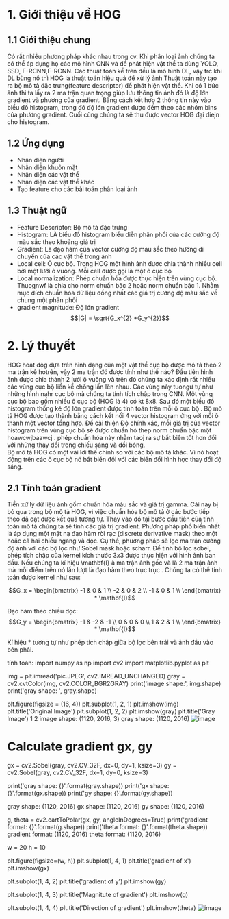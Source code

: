 # 1. Giới thiệu về HOG
## 1.1 Giới thiệu chung
Có rất nhiều phương pháp khác nhau trong cv. Khi phân loại ảnh chúng ta có thể áp dụng họ các mô hình CNN và để phát hiện vật thể ta dùng YOLO, SSD, F-RCNN,F-RCNN. Các thuật toán kể trên đều là mô hình DL, vậy trc khi DL bùng nổ thì HOG là thuật toán hiệu quả để xử lý ảnh
Thuật toán này tạo ra bộ mô tả đặc trưng(feature descriptor) để phát hiện vật thể. Khi có 1 bức ảnh thì ta lấy ra 2 ma trận quan trọng giúp lưu thông tin ảnh đó là độ lớn gradient và phương của gradient. Bằng cách kết hợp 2 thông tin này vào biểu đồ histogram, trong đó độ lớn gradient được đếm theo các nhóm bins của phương gradient. Cuối cùng chúng ta sẽ thu được vector HOG đại diejn cho histogram. 
## 1.2 Ứng dụng
- Nhận diện người
- Nhận diện khuôn mặt
- Nhận diện các vật thể
- Nhận diện các vật thể khác
- Tạo feature cho các bài toán phân loại ảnh
## 1.3 Thuật ngữ
- Feature Descriptor: Bộ mô tả đặc trưng
- Histogram: LÀ biểu đồ histogram biểu diễn phân phối của các cường độ màu sắc theo khoảng giá trị
- Gradient: Là đạo hàm của vector cường độ màu sắc theo hướng di chuyển của các vật thể trong ảnh
- Local cell: Ô cục bộ. Trong HOG một hình ảnh được chia thành nhiều cell bởi một lưới ô vuông. Mỗi cell được gọi là một ô cục bộ
- Local normalization: Phép chuẩn hóa được thực hiện trên vùng cục bộ. Thuognwf là chia cho norm chuẩn bâc 2 hoặc norm chuẩn bậc 1. Nhằm mục đích chuẩn hóa dữ liệu đồng nhất các giá trj cường độ màu sắc về chung một phân phối
- gradient magnitude: Độ lớn gradient $$|G| = \sqrt{G_x^{2} +G_y^{2}}$$ 
# 2. Lý thuyết
HOG hoạt độg dựa trên hình dạng của một vật thể cục bộ được mô tả theo 2 ma trận kể hotrên, vậy 2 ma trận đó được tính như thế nào? Đầu tiên hình ảnh được chia thành 2 lưới ô vuông và trên đó chúng ta xác định rất nhiều các vùng cục bộ liền kề chồng lấn lên nhau. Các vùng này tuongư tự như những hình nahr cục bộ mà chúng ta tính tích chập trong CNN. Một vùng cục bộ bao gồm nhiều ô cục bộ (HOG là 4) có kt 8x8. Sau đó một biểu đồ histogram thống kê độ lớn gradient được tính toán trên mỗi ô cục bộ . Bộ mô tả HOG được tạo thành bằng cách kết nối 4 vector histogram ứng với mỗi ô thành một vector tổng hợp. Để cải thiện Độ chính xác, mỗi giá trị của vector histogram trên vùng cục bộ sẽ được chuẩn hó thep norm chuẩn bậc một hoawcwjbaawcj  . phép chuẩn hóa này nhằm taoj ra sự bất biến tốt hơn đối với những thay đổi trong chiếu sáng và đổi bóng.  
Bộ mô tả HOG có một vài lời thế chính so với các bộ mô tả khác. Vì nó hoạt động trên các ô cục bộ nó bất biến đối với các biến đổi hình học thay đổi độ sáng.  
## 2.1 Tính toán gradient
Tiền xử lý dữ liệu ảnh gồm chuẩn hóa màu sắc và giá trị gamma. Cái này bị bỏ qua trong bộ mô tả HOG, vì việc chuẩn hóa bộ mô tả ở các bước tiếp theo đã đạt được kết quả tương tự. Thay vào đó tại bước đầu tiên của tính toán mô tả chúng ta sẽ tính các giá trị gradient. Phương pháp phổ biến nhất là áp dụng một mặt nạ đạo hàm rời rạc (discrete derivative mask) theo một hoặc cả hai chiều ngang và dọc. Cụ thể, phương pháp sẽ lọc ma trận cường độ ảnh với các bộ lọc như Sobel mask hoặc scharr.
Để tính bộ lọc sobel, phép tích chập của kernel kích thước $3x3$ được thực hiện với hình ảnh ban đầu. Nếu chúng ta kí hiệu \mathbf{I} à ma trận ảnh gốc và 
 là 2 ma trận ảnh mà mỗi điểm trên nó lần lượt là đạo hàm theo trục 
 trục 
. Chúng ta có thể tính toán được kernel như sau:


$$G_x = \begin{bmatrix} -1 & 0 & 1 \\
-2 & 0 & 2 \\
-1 & 0 & 1 \\ \end{bmatrix} * \mathbf{I}$$

Đạo hàm theo chiều dọc:
$$G_y = \begin{bmatrix} -1 & -2 & -1 \\
0 & 0 & 0 \\
1 & 2 & 1 \\ \end{bmatrix} * \mathbf{I}$$

Kí hiệu * tương tự như phép tích chập giữa bộ lọc bên trái và ảnh đầu vào bên phải.


tính toán:
import numpy as np
import cv2
import matplotlib.pyplot as plt

img = plt.imread('pic.JPEG', cv2.IMREAD_UNCHANGED)
gray = cv2.cvtColor(img, cv2.COLOR_BGR2GRAY)
print('image shape:', img.shape)
print('gray shape: ', gray.shape)

plt.figure(figsize = (16, 4))
plt.subplot(1, 2, 1)
plt.imshow(img)
plt.title('Original Image')
plt.subplot(1, 2, 2)
plt.imshow(gray)
plt.title('Gray Image')
1
2
image shape: (1120, 2016, 3)
gray shape:  (1120, 2016)
![image](https://github.com/khanhjt/Doc_Nautilus/assets/105477211/ef6707e8-0d74-46bd-85ca-b73a1fb5c78c)

# Calculate gradient gx, gy
gx = cv2.Sobel(gray, cv2.CV_32F, dx=0, dy=1, ksize=3)
gy = cv2.Sobel(gray, cv2.CV_32F, dx=1, dy=0, ksize=3)

print('gray shape: {}'.format(gray.shape))
print('gx shape: {}'.format(gx.shape))
print('gy shape: {}'.format(gy.shape))

gray shape: (1120, 2016)
gx shape: (1120, 2016)
gy shape: (1120, 2016)

g, theta = cv2.cartToPolar(gx, gy, angleInDegrees=True) 
print('gradient format: {}'.format(g.shape))
print('theta format: {}'.format(theta.shape))
gradient format: (1120, 2016)
theta format: (1120, 2016)

w = 20
h = 10

plt.figure(figsize=(w, h))
plt.subplot(1, 4, 1)
plt.title('gradient of x')
plt.imshow(gx)

plt.subplot(1, 4, 2)
plt.title('gradient of y')
plt.imshow(gy)

plt.subplot(1, 4, 3)
plt.title('Magnitute of gradient')
plt.imshow(g)

plt.subplot(1, 4, 4)
plt.title('Direction of gradient')
plt.imshow(theta)
![image](https://github.com/khanhjt/Doc_Nautilus/assets/105477211/d31f6418-a211-4fdb-b25b-efd850fabb10)


